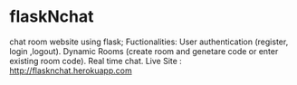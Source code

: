 # flaskNchat
chat room website using flask;
Fuctionalities: 
User authentication (register, login ,logout).
Dynamic Rooms (create room and genetare code or enter existing room code).
Real time chat.
Live Site : http://flasknchat.herokuapp.com
